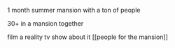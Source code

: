 
1 month summer mansion with a ton of people

30+ in a mansion together

film a reality tv show about it
[[people for the mansion]]

